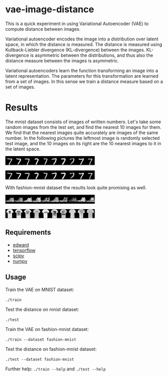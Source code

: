 # vae-image-distance

This is a quick experiment in using Variational Autoencoder (VAE) to compute distance between images.

Variational autoencoder encodes the image into a distribution over latent space, in which the distance is measured. The distance is measured using Kullback-Liebler divergence (KL-divergence) between the images. KL-divergence is asymmetric between the distributions, and thus also the distance measure between the images is asymmetric. 

Variational autoencoders learn the function transforming an image into a latent representation. The parameters for this transformation are learned from a set of images. In this sense we train a distance measure based on a set of images.

# Results

The mnist dataset consists of images of written numbers. Let's take some random images from the test set, and find the nearest 10 images for them. We find that the nearest images quite accurately are images of the same number. In the following pictures the leftmost image is randomly selected test image, and the 10 images on its right are the 10 nearest images to it in the latent space.

![Screenshot](images/example1.png)

![Screenshot](images/example1.png)

With fashion-mnist dataset the results look quite promising as well.

![Screenshot](images/example3.png)

![Screenshot](images/example4.png)


## Requirements

- [edward](http://edwardlib.org)
- [tensorflow](https://www.tensorflow.org)
- [scipy](https://www.scipy.org/scipylib/index.html)
- [numpy](http://www.numpy.org/)


## Usage

Train the VAE on MNIST dataset:

`./train`

Test the distance on mnist dataset:

`./test`

Train the VAE on fashion-mnist dataset:

`./train --dataset fashion-mnist`

Test the distance on fashion-mnist dataset:

`./test --dataset fashion-mnist`

Further help: `./train --help` and `./test --help`

